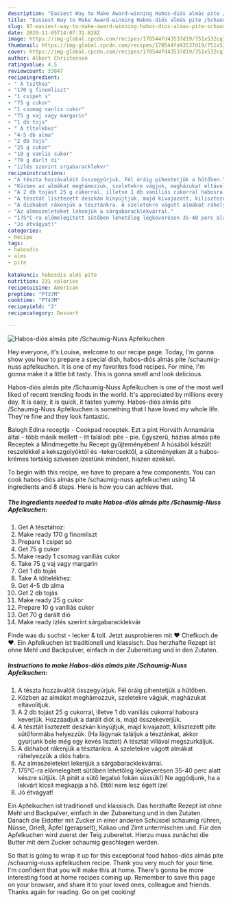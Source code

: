 ```yaml
---
description: "Easiest Way to Make Award-winning Habos-diós almás pite /Schaumig-Nuss Apfelkuchen"
title: "Easiest Way to Make Award-winning Habos-diós almás pite /Schaumig-Nuss Apfelkuchen"
slug: 97-easiest-way-to-make-award-winning-habos-dios-almas-pite-schaumig-nuss-apfelkuchen
date: 2020-11-05T14:07:31.828Z
image: https://img-global.cpcdn.com/recipes/170544fd43537d19/751x532cq70/habos-dios-almas-pite-schaumig-nuss-apfelkuchen-recept-foto.jpg
thumbnail: https://img-global.cpcdn.com/recipes/170544fd43537d19/751x532cq70/habos-dios-almas-pite-schaumig-nuss-apfelkuchen-recept-foto.jpg
cover: https://img-global.cpcdn.com/recipes/170544fd43537d19/751x532cq70/habos-dios-almas-pite-schaumig-nuss-apfelkuchen-recept-foto.jpg
author: Albert Christensen
ratingvalue: 4.5
reviewcount: 33847
recipeingredient:
- " A tszthoz"
- "170 g finomliszt"
- "1 csipet s"
- "75 g cukor"
- "1 csomag vanlis cukor"
- "75 g vaj vagy margarin"
- "1 db tojs"
- " A tltelkhez"
- "4-5 db alma"
- "2 db tojs"
- "25 g cukor"
- "10 g vanlis cukor"
- "70 g darlt di"
- "ízlés szerint srgabaracklekvr"
recipeinstructions:
- "A tészta hozzávalóit összegyúrjuk. Fél óráig pihentetjük a hűtőben."
- "Közben az almákat meghámozzuk, szeletekre vágjuk, magházukat eltávolítjuk."
- "A 2 db tojást 25 g cukorral, illetve 1 db vaníliás cukorral habosra keverjük. Hozzáadjuk a darált diót is, majd összekeverjük."
- "A tésztát lisztezett deszkán kinyújtjuk, majd kivajazott, kilisztezett pite sütőformába helyezzük. (Ha lágynak találjuk a tésztánkat, akkor gyúrjunk bele még egy kevés lisztet) A tésztát villával megszurkáljuk."
- "A dióhabot rákenjük a tésztánkra. A szeletekre vágott almákat ráhelyezzük a diós habra."
- "Az almaszeleteket lekenjük a sárgabaracklekvárral."
- "175°C-ra előmelegített sütőben lehetőleg légkeverésen 35-40 perc alatt készre sütjük. (A pitét a sütő legalsó fokán süssük!) Ne aggódjunk, ha a lekvárt kicsit megkapja a hő. Ettől nem lesz égett íze!"
- "Jó étvágyat!"
categories:
- Recipe
tags:
- habosdis
- alms
- pite

katakunci: habosdis alms pite 
nutrition: 231 calories
recipecuisine: American
preptime: "PT37M"
cooktime: "PT43M"
recipeyield: "2"
recipecategory: Dessert

---
```



![Habos-diós almás pite /Schaumig-Nuss Apfelkuchen](https://img-global.cpcdn.com/recipes/170544fd43537d19/751x532cq70/habos-dios-almas-pite-schaumig-nuss-apfelkuchen-recept-foto.jpg)

Hey everyone, it's Louise, welcome to our recipe page. Today, I'm gonna show you how to prepare a special dish, habos-diós almás pite /schaumig-nuss apfelkuchen. It is one of my favorites food recipes. For mine, I'm gonna make it a little bit tasty. This is gonna smell and look delicious.

Habos-diós almás pite /Schaumig-Nuss Apfelkuchen is one of the most well liked of recent trending foods in the world. It's appreciated by millions every day. It is easy, it is quick, it tastes yummy. Habos-diós almás pite /Schaumig-Nuss Apfelkuchen is something that I have loved my whole life. They're fine and they look fantastic.

Balogh Edina receptje - Cookpad receptek. Ezt a pint Horváth Annamária által - több másik mellett - itt találod: pite - pie. Egyszerű, házias almás pite Receptek a Mindmegette.hu Recept gyűjteményében! A húsából készült reszelékkel a kekszgolyóktól és -tekercsektől, a süteményeken át a habos-krémes tortákig szívesen ízestünk mindent, hiszen ezekkel.


To begin with this recipe, we have to prepare a few components. You can cook habos-diós almás pite /schaumig-nuss apfelkuchen using 14 ingredients and 8 steps. Here is how you can achieve that.

<!--inarticleads1-->

##### The ingredients needed to make Habos-diós almás pite /Schaumig-Nuss Apfelkuchen:

1. Get  A tésztához:
1. Make ready 170 g finomliszt
1. Prepare 1 csipet só
1. Get 75 g cukor
1. Make ready 1 csomag vaníliás cukor
1. Take 75 g vaj vagy margarin
1. Get 1 db tojás
1. Take  A töltelékhez:
1. Get 4-5 db alma
1. Get 2 db tojás
1. Make ready 25 g cukor
1. Prepare 10 g vaníliás cukor
1. Get 70 g darált dió
1. Make ready ízlés szerint sárgabaracklekvár


Finde was du suchst - lecker &amp; toll. Jetzt ausprobieren mit ♥ Chefkoch.de ♥. Ein Apfelkuchen ist traditionell und klassisch. Das herzhafte Rezept ist ohne Mehl und Backpulver, einfach in der Zubereitung und in den Zutaten. 

<!--inarticleads2-->

##### Instructions to make Habos-diós almás pite /Schaumig-Nuss Apfelkuchen:

1. A tészta hozzávalóit összegyúrjuk. Fél óráig pihentetjük a hűtőben.
1. Közben az almákat meghámozzuk, szeletekre vágjuk, magházukat eltávolítjuk.
1. A 2 db tojást 25 g cukorral, illetve 1 db vaníliás cukorral habosra keverjük. Hozzáadjuk a darált diót is, majd összekeverjük.
1. A tésztát lisztezett deszkán kinyújtjuk, majd kivajazott, kilisztezett pite sütőformába helyezzük. (Ha lágynak találjuk a tésztánkat, akkor gyúrjunk bele még egy kevés lisztet) A tésztát villával megszurkáljuk.
1. A dióhabot rákenjük a tésztánkra. A szeletekre vágott almákat ráhelyezzük a diós habra.
1. Az almaszeleteket lekenjük a sárgabaracklekvárral.
1. 175°C-ra előmelegített sütőben lehetőleg légkeverésen 35-40 perc alatt készre sütjük. (A pitét a sütő legalsó fokán süssük!) Ne aggódjunk, ha a lekvárt kicsit megkapja a hő. Ettől nem lesz égett íze!
1. Jó étvágyat!


Ein Apfelkuchen ist traditionell und klassisch. Das herzhafte Rezept ist ohne Mehl und Backpulver, einfach in der Zubereitung und in den Zutaten. Danach die Eidotter mit Zucker in einer anderen Schüssel schaumig rühren, Nüsse, Grieß, Äpfel (gerapselt), Kakao und Zimt untermischen und. Für den Apfelkuchen wird zuerst der Teig zubereitet. Hierzu muss zunächst die Butter mit dem Zucker schaumig geschlagen werden. 

So that is going to wrap it up for this exceptional food habos-diós almás pite /schaumig-nuss apfelkuchen recipe. Thank you very much for your time. I'm confident that you will make this at home. There's gonna be more interesting food at home recipes coming up. Remember to save this page on your browser, and share it to your loved ones, colleague and friends. Thanks again for reading. Go on get cooking!
